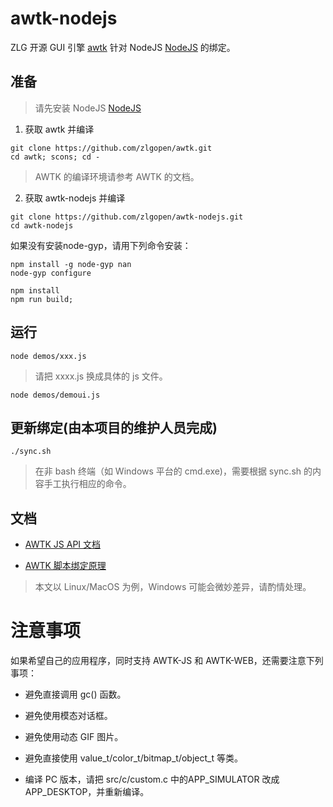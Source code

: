# awtk-nodejs

ZLG 开源 GUI 引擎 [awtk](https://github.com/zlgopen/awtk) 针对 NodeJS [NodeJS](https://nodejs.org) 的绑定。

## 准备

> 请先安装 NodeJS [NodeJS](https://nodejs.org)

1. 获取 awtk 并编译

```
git clone https://github.com/zlgopen/awtk.git
cd awtk; scons; cd -
```

> AWTK 的编译环境请参考 AWTK 的文档。

2. 获取 awtk-nodejs 并编译

```
git clone https://github.com/zlgopen/awtk-nodejs.git
cd awtk-nodejs
```

如果没有安装node-gyp，请用下列命令安装：

```
npm install -g node-gyp nan
node-gyp configure
```

```
npm install
npm run build;
```

## 运行

```
node demos/xxx.js
```

> 请把 xxxx.js 换成具体的 js 文件。

```
node demos/demoui.js
```

## 更新绑定(由本项目的维护人员完成)

```
./sync.sh
```

> 在非 bash 终端（如 Windows 平台的 cmd.exe)，需要根据 sync.sh 的内容手工执行相应的命令。

## 文档

* [AWTK JS API 文档](https://github.com/zlgopen/awtk-binding/tree/master/docs/js)

* [AWTK 脚本绑定原理](https://github.com/zlgopen/awtk/blob/master/docs/script_binding.md)


> 本文以 Linux/MacOS 为例，Windows 可能会微妙差异，请酌情处理。

# 注意事项

如果希望自己的应用程序，同时支持 AWTK-JS 和 AWTK-WEB，还需要注意下列事项：

* 避免直接调用 gc() 函数。

* 避免使用模态对话框。

* 避免使用动态 GIF 图片。

* 避免直接使用 value\_t/color\_t/bitmap\_t/object\_t 等类。

* 编译 PC 版本，请把 src/c/custom.c 中的APP\_SIMULATOR 改成 APP\_DESKTOP，并重新编译。
